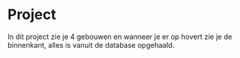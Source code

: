 # Project

In dit project zie je 4 gebouwen en wanneer je er op hovert zie je de binnenkant, alles is vanuit de database opgehaald.